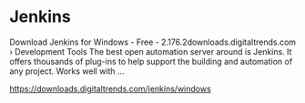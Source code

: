 # Jenkins


Download Jenkins for Windows - Free - 2.176.2downloads.digitaltrends.com › Development Tools
The best open automation server around is Jenkins. It offers thousands of plug-ins to help support the building and automation of any project. Works well with ...


https://downloads.digitaltrends.com/jenkins/windows
